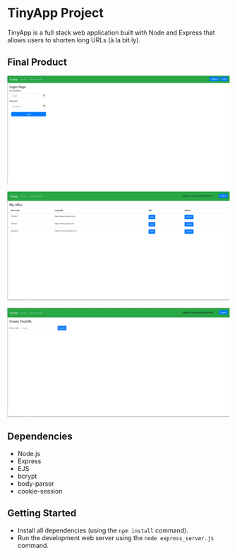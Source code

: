 # TinyApp Project

TinyApp is a full stack web application built with Node and Express that allows users to shorten long URLs (à la bit.ly).

## Final Product

!["screenshot description"](https://github.com/harry1029/tinyapp/blob/master/docs/urls_login.png?raw=true)

!["screenshot description"](https://github.com/harry1029/tinyapp/blob/master/docs/urls_main.png?raw=true)

!["screenshot description"](https://github.com/harry1029/tinyapp/blob/master/docs/urls_new.png?raw=true)

## Dependencies

- Node.js
- Express
- EJS
- bcrypt
- body-parser
- cookie-session

## Getting Started

- Install all dependencies (using the `npm install` command).
- Run the development web server using the `node express_server.js` command.
